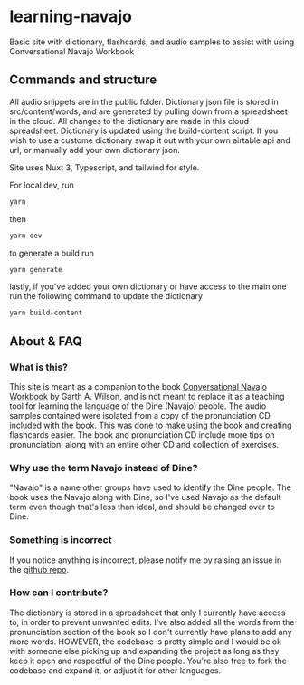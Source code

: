 # learning-navajo

Basic site with dictionary, flashcards, and audio samples to assist with using Conversational Navajo Workbook

## Commands and structure

All audio snippets are in the public folder. Dictionary json file is stored in src/content/words, and are generated by pulling down from a spreadsheet in the cloud. All changes to the dictionary are made in this cloud spreadsheet. Dictionary is updated using the build-content script. If you wish to use a custome dictionary swap it out with your own airtable api and url, or manually add your own dictionary json.

Site uses Nuxt 3, Typescript, and tailwind for style.

For local dev, run

```bash
yarn
```

then

```bash
yarn dev
```

to generate a build run

```bash
yarn generate
```

lastly, if you've added your own dictionary or have access to the main one run the following command to update the dictionary

```bash
yarn build-content
```

## About & FAQ

### What is this?

This site is meant as a companion to the book [Conversational Navajo Workbook](https://rionuevo.com/product/conversational-navajo-workbook-with-cd/) by Garth A. Wilson, and is not meant to replace it as a teaching tool for learning the language of the Dine (Navajo) people. The audio samples contained were isolated from a copy of the pronunciation CD included with the book. This was done to make using the book and creating flashcards easier. The book and pronunciation CD include more tips on pronunciation, along with an entire other CD and collection of exercises.

### Why use the term Navajo instead of Dine?

"Navajo" is a name other groups have used to identify the Dine people. The book uses the Navajo along with Dine, so I've used Navajo as the default term even though that's less than ideal, and should be changed over to
Dine.

### Something is incorrect

If you notice anything is incorrect, please notify me by raising an issue in the [github repo](https://github.com/PatrickByrn/learning-navajo).

### How can I contribute?

The dictionary is stored in a spreadsheet that only I currently have
access to, in order to prevent unwanted edits. I've also added all the
words from the pronunciation section of the book so I don't currently have plans to add any more words. HOWEVER, the codebase is pretty simple and I would be ok with someone else picking up and expanding the project as long as they keep it open and respectful of the Dine people. You're also free to fork the codebase and expand it, or adjust it for other languages.
